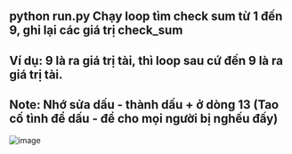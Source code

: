 python run.py
Chạy loop tìm check sum từ 1 đến 9, ghi lại các giá trị check_sum
------------
Ví dụ: 9 là ra giá trị tài, thì loop sau cứ đến 9 là ra giá trị tài.
------------
Note: Nhớ sửa dấu - thành dấu + ở dòng 13 (Tao cố tình để dấu - để cho mọi người bị nghếu đấy)
------------
![image](https://github.com/huyremy/Seeds-Random-Time-Relate/assets/2125897/5a9fa42d-6e4e-4ad2-aa0a-7c8be3a3c151)



